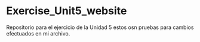 # Exercise_Unit5_website
Repositorio para el ejercicio de la Unidad 5
estos osn pruebas para cambios efectuados en mi archivo.
